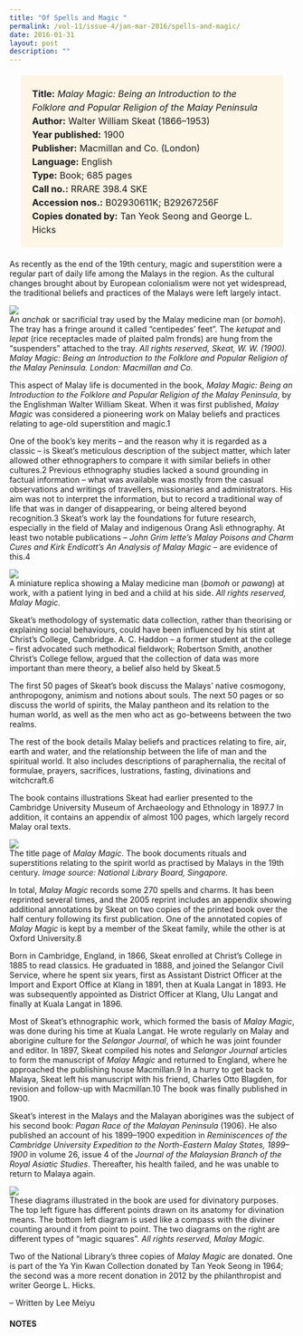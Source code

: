 ```yaml
---
title: "Of Spells and Magic "
permalink: /vol-11/issue-4/jan-mar-2016/spells-and-magic/
date: 2016-01-31
layout: post
description: ""
---
```

<span style="background-colour: #fdf5e6; padding: 20px; margin: 20px; background:#fdf5e6; display:block; font-size:1rem; line-height:1.5rem;"> 
	<b>Title:</b> <i>Malay Magic: Being an Introduction to the Folklore and Popular Religion of the Malay Peninsula</i><br>
<b>Author:</b> Walter William Skeat (1866–1953)<br>
<b>Year published:</b> 1900<br>
<b>Publisher:</b> Macmillan and Co. (London)<br>
<b>Language:</b> English<br>
<b>Type:</b> Book; 685 pages<br>
<b>Call no.:</b> RRARE 398.4 SKE<br>
<b>Accession nos.:</b> B02930611K; B29267256F<br>
<b>Copies donated by:</b> Tan Yeok Seong and 
George L. Hicks
</span>

As recently as the end of the 19th century, magic and superstition were a regular part of daily life among the Malays in the region. As the cultural changes brought about by European colonialism were not yet widespread, the traditional beliefs 
and practices of the Malays were left largely intact.

<img src="/images/vol-11-issue-4/of-spells-and-magic/M1.JPG">
<div style="background-color: white;"> An <i>anchak</i> or sacrificial tray used by the Malay medicine man (or <i>bomoh</i>). The tray has a fringe around it called “centipedes’ feet”. The <i>ketupat</i> and <i>lepat</i> (rice receptacles made of plaited palm fronds) are hung from the “suspenders” attached to the tray. <i>All rights reserved, Skeat, W. W. (1900). Malay Magic: Being an Introduction to the Folklore and Popular Religion of the Malay Peninsula. London: Macmillan and Co.</i></div>

This aspect of Malay life is documented in the book, *Malay Magic: Being an Introduction to the Folklore and Popular Religion of the Malay Peninsula*, by the Englishman Walter William Skeat. When it was first published, *Malay Magic* was considered a pioneering work on Malay beliefs and practices relating to age-old superstition and magic.1

One of the book’s key merits – and the reason why it is regarded as a classic – is Skeat’s meticulous description of the subject matter, which later allowed other ethnographers to compare it with similar beliefs in other cultures.2
Previous ethnography studies lacked a sound grounding in factual information – what was available was mostly from the casual observations and writings of travellers, missionaries and administrators. His aim was not to interpret the information, but to record a traditional way of life that was in danger of disappearing, or being altered beyond recognition.3 Skeat’s work lay the foundations for future research, especially in the field of Malay and indigenous Orang Asli ethnography. At least two notable publications – *John Grim lette’s Malay Poisons and Charm Cures and Kirk Endicott’s An Analysis of Malay Magic* – are evidence of this.4

<img src="/images/vol-11-issue-4/of-spells-and-magic/M2.JPG">
<div style="background-color: white;"> A miniature replica showing a Malay medicine man (<i>bomoh</i> or <i>pawang</i>) at work, with a 
patient lying in bed and a child at his side. <i>All rights reserved, Malay Magic.</i></div>

Skeat’s methodology of systematic data collection, rather than theorising or explaining social behaviours, could have been influenced by his stint at Christ’s College, Cambridge. A. C. Haddon – a former student at the college – first advocated such methodical fieldwork; Robertson Smith, another Christ’s College fellow, argued that the collection of data was more important than mere theory, a belief also held by Skeat.5

The first 50 pages of Skeat’s book discuss the Malays’ native cosmogony, anthropogony, animism and notions about souls. The next 50 pages or so discuss the world of spirits, the Malay pantheon and its relation to the human world, as 
well as the men who act as go-betweens between the two realms.

The rest of the book details Malay beliefs and practices relating to fire, air, earth and water, and the relationship between the life of man and the spiritual world. It also includes descriptions of 
paraphernalia, the recital of formulae, prayers, sacrifices, lustrations, fasting, divinations and witchcraft.6

The book contains illustrations Skeat had earlier presented to the Cambridge University Museum of Archaeology and Ethnology in 1897.7 In addition, it contains an appendix of almost 100 pages, which largely record Malay oral texts.

<img src="/images/vol-11-issue-4/of-spells-and-magic/M3.JPG">
<div style="background-color: white;"> The title page of <i>Malay Magic</i>. The book documents rituals and superstitions relating to the spirit world as practised by Malays in the 19th century. <i>Image source: National Library Board, Singapore.</i></div>

In total, *Malay Magic* records some 270 spells and charms. It has been reprinted several times, and the 2005 reprint includes an appendix showing additional annotations by Skeat on two 
copies of the printed book over the half century following its first publication. One of the annotated copies of *Malay Magic* is kept by a member of the Skeat family, while the other is at Oxford University.8

Born in Cambridge, England, in 1866, Skeat enrolled at Christ’s College in 1885 to read classics. He graduated in 1888, and joined the Selangor Civil Service, where he spent six years, first as Assistant District Officer at the Import and Export Office at Klang in 1891, then at Kuala Langat in 1893. He was subsequently appointed as District Officer at Klang, Ulu Langat and finally at Kuala Langat in 1896.

Most of Skeat’s ethnographic work, which formed the basis of *Malay Magic*, was done during his time at Kuala Langat. He wrote regularly on Malay and aborigine culture for the *Selangor Journal*, of which he was joint founder and editor. In 1897, Skeat compiled his notes and *Selangor Journal* articles to form the manuscript of *Malay Magic* and returned to England, where he approached the publishing house Macmillan.9 In a hurry to get back to Malaya, Skeat left his manuscript with his friend, Charles Otto Blagden, for revision and follow-up with Macmillan.10 The book was finally published in 1900.

Skeat’s interest in the Malays and the Malayan aborigines was the subject of his second book: *Pagan Race of the Malayan Peninsula* (1906). He also published an account of his 1899–1900 expedition in *Reminiscences of the Cambridge University Expedition to the North-Eastern Malay 
States, 1899–1900* in volume 26, issue 4 of the *Journal of the Malaysian Branch of the Royal Asiatic Studies*. Thereafter, his health failed, and he was unable to return to Malaya again.

<img src="/images/vol-11-issue-4/of-spells-and-magic/M4.JPG">
<div style="background-color: white;">These diagrams illustrated in the book are used for divinatory purposes. The top left figure has different points drawn on its anatomy for divination means. The bottom left diagram is used like a compass with the diviner counting around it from point to point. The two diagrams on the right are different types of “magic squares”. <i>All rights reserved, Malay Magic.</i></div>

Two of the National Library’s three copies of *Malay Magic* are donated. One is part of the Ya Yin Kwan Collection donated by Tan Yeok Seong in 1964; the second was a more recent donation in 2012 by the philanthropist and writer George L. 
Hicks.

– Written by Lee Meiyu

#### **NOTES**
[^1]:Gullick, J. M. (2005). Introduction. In W. W. Skeat, Malay Magic: Being an introduction to the folklore and popular religion of the Malay Peninsula (p. A5). Kuala Lumpur: Academe Art & Printing Services. Call no.: RSEA 398.4 SKE
[^2]:Gullick, 2005, p. A5.
[^3]:Gullick, J. M. (1988). W. W. Skeat and Malayan ethnography - an appreciation. Journal of the Malaysian Branch of the Royal Asiatic Society, Vol. 61, No. 1 (254), 117. Retrieved from JSTOR via NLB’s eResources website.
[^4]:Hood Salleh. (1984). Introduction. In W. W. Skeat, Malay Magic: Being an introduction to the folklore and popular religion of the Malay Peninsula (p. viii). Singapore: Oxford University Press. Call no.: RSING 398.4 SKE
[^5]:Gullick, 2005, pp. A1–A2.
[^6]:Mason, O. T. (1900, March 23). Review. Science, New Series, 11(273), 466. Retrieved from JSTOR via NLB’s eResources website.
[^7]:A. C. H. (1900). Review: 76. The Journal of the Anthropological Institute of Great Britain and Ireland, 30, 77–78. Retrieved from JSTOR via NLB’s eResources website.
[^8]:Gullick, 2005, pp. A3–A7.
[^9]:Gullick, 1988, pp. 117–122.
[^10]:Blagden, C. O. (1900). Preface. In W. W. Skeat, Malay Magic: Being an introduction to the folklore and popular religion of the Malay Peninsula (p. xv). London: Macmillan. Microfilm nos.: NL 5141, NL 8825
[^11]:Gullick, 1988, pp. 117–152; Laidlaw, F. F. (1953, July). Obituary: W. W. Skeat, 1866–1953. Journal of the Malaysian Branch of the Royal Asiatic Society, Vol. 26, No. 1 (161), 225–228. Retrieved from JSTOR via NLB’s eResources website.
